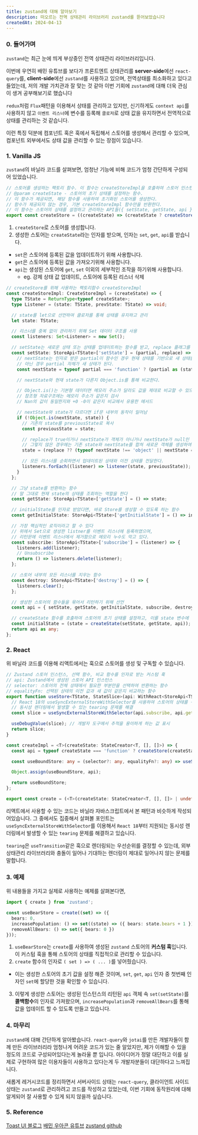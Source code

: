 ```yaml
---
title: zustand에 대해 알아보기
description: 떠오르는 전역 상태관리 라이브러리 zustand를 뜯어보았습니다
createdAt: 2024-04-13
---
```


### 0. 들어가며

`zustand`는 최근 눈에 띄게 부상중인 전역 상태관리 라이브러리입니다.

이번에 우연히 배민 유튜브를 보다가 프론트엔트 상태관리를 **server-side**에선 `react-query`를, **client-side**에선 `zustand`를 사용하고 있으며, 전역상태를 최소화하고 있다고 들었는데, 저의 개발 가치관과 잘 맞는 것 같아 이번 기회에 `zustand`에 대해 더욱 관심이 생겨 공부해보기로 했습니다

`redux`처럼 `Flux`패턴을 이용해서 상태를 관리하고 있지만, 신기하게도 `context api`를 사용하지 않고 `이벤트 리스너`에 변수를 등록해 `클로저`로 상태 값을 유지하면서 전역적으로 상태를 관리하는 것 같습니다.

이런 특징 덕분에 컴포넌트 혹은 훅에서 독립해서 스토어를 생성해서 관리할 수 있으며, 컴포넌트 외부에서도 상태 값을 관리할 수 있는 장점이 있습니다.

### 1. Vanilla JS

`zustand`의 바닐라 코드를 살펴보면, 엄청난 기능에 비해 코드가 엄청 간단하게 구성되어 있었습니다.

```ts
// 스토어를 생성하는 팩토리 함수. 이 함수는 createStoreImpl을 호출하여 스토어 인스턴스를 생성한다.
// @param createState - 스토어의 초기 상태를 설정하는 함수.
// 이 함수가 제공되면, 해당 함수를 사용하여 초기화된 스토어를 생성한다.
// 함수가 제공되지 않는 경우, 기본 createStoreImpl 함수만을 반환한다.
// 이 함수는 스토어의 상태를 설정하고 관리하는 API들({ setState, getState, api })을 인자로 받는다.
export const createStore = ((createState) => (createState ? createStoreImpl(createState) : createStoreImpl)) as CreateStore;
```

1. `createStore`로 스토어를 생성합니다.
2. 생성한 스토어는 `createState`라는 인자를 받으며, 인자는 `set`, `get`, `api`를 받습니다.

- `set`은 스토어에 등록된 값을 업데이트하기 위해 사용합니다.
- `get`은 스토어에 등록된 값을 가져오기위해 사용합니다.
- `api`는 생성된 스토어에 `get`, `set` 이외의 세부적인 조작을 하기위해 사용합니다.
  - eg. 강제 상태 값 업데이트, 스토어에 등록된 리스너 삭제

```ts
// createStore를 위해 사용하는 팩토리함수 createStoreImpl
const createStoreImpl: CreateStoreImpl = (createState) => {
  type TState = ReturnType<typeof createState>;
  type Listener = (state: TState, prevState: TState) => void;

  // state를 let으로 선언하여 클로저를 통해 상태를 유지하고 관리
  let state: TState;

  // 리스너를 중복 없이 관리하기 위해 Set 데이터 구조를 사용
  const listeners: Set<Listener> = new Set();

  // setState는 새로운 상태 또는 상태를 업데이트하는 함수를 받고, replace 플래그를 사용하여 상태를 교체할지 결정
  const setState: StoreApi<TState>['setState'] = (partial, replace) => {
    // nextState는 인자로 받은 partial이 함수인 경우 현재 상태를 기반으로 새 상태를 계산하고,
    // 아닌 경우 partial 자체가 새 상태가 된다.
    const nextState = typeof partial === 'function' ? (partial as (state: TState) => TState)(state) : partial;

    // nextState와 현재 state가 다른지 Object.is를 통해 비교한다.

    // Object.is()는 기본형 데이터면 메모리 주소가 달라도 값을 제대로 비교할 수 있으나
    // 참조형 자료구조에는 메모리 주소가 같은지 검사
    // Nan의 값이 동일한지와 +0 -0이 같은지 비교에서 유용한 메서드

    // nextState와 state가 다르다면 if문 내부의 동작이 일어남
    if (!Object.is(nextState, state)) {
      // 기존의 state를 previousState로 복사
      const previousState = state;

      // replace가 true이거나 nextState가 객체가 아니거나 nextState가 null인 경우 nextState를 직접 할당한다.
      // 그렇지 않은 경우에는 기존 state와 nextState를 합쳐 새로운 객체를 생성하여 할당한다.
      state = (replace ?? (typeof nextState !== 'object' || nextState === null)) ? (nextState as TState) : Object.assign({}, state, nextState);

      // 모든 리스너를 순회하면서 업데이트된 상태와 이전 상태를 전달한다.
      listeners.forEach((listener) => listener(state, previousState));
    }
  };

  // 그냥 state를 반환하는 함수
  // 말 그대로 현재 state의 상태를 조회하는 역할을 한다
  const getState: StoreApi<TState>['getState'] = () => state;

  // initialState를 인자로 받았다면, 바로 Store를 생성할 수 있도록 하는 함수
  const getInitialState: StoreApi<TState>['getInitialState'] = () => initialState;

  // 가장 핵심적인 로직이라고 할 수 있다
  // 위에서 Set으로 생성한 listner를 이벤트 리스너에 등록하였으며,
  // 리턴문에 이벤트 리스너에서 제거함으로 메모리 누수도 막고 있다.
  const subscribe: StoreApi<TState>['subscribe'] = (listener) => {
    listeners.add(listener);
    // Unsubscribe
    return () => listeners.delete(listener);
  };

  // 스토어 내부의 모든 리스너를 지우는 함수
  const destroy: StoreApi<TState>['destroy'] = () => {
    listeners.clear();
  };

  // 생성한 스토어의 함수들을 묶어서 리턴하기 위해 선언
  const api = { setState, getState, getInitialState, subscribe, destroy };

  // createState 함수를 호출하여 스토어의 초기 상태를 설정하고, 이를 state 변수에 할당한다.
  const initialState = (state = createState(setState, getState, api));
  return api as any;
};
```

### 2. React

위 바닐라 코드를 이용해 리액트에서는 훅으로 스토어를 생성 및 구독할 수 있습니다.

```ts
// Zustand 스토어 인스턴스, 선택 함수, 비교 함수를 인자로 받는 커스텀 훅
// api: Zustand에서 생성된 스토어 API 인스턴스
// selector: 스토어의 전체 상태에서 필요한 부분만을 선택하여 반환하는 함수
// equalityFn: 선택된 상태의 이전 값과 새 값이 같은지 비교하는 함수
export function useStore<TState, StateSlice>(api: WithReact<StoreApi<TState>>, selector: (state: TState) => StateSlice = identity as any, equalityFn?: (a: StateSlice, b: StateSlice) => boolean) {
  // React 18의 useSyncExternalStoreWithSelector를 사용하여 스토어의 상태를 구독하고,
  // 동시성 렌더링에서 발생할 수 있는 tearing 문제를 해결
  const slice = useSyncExternalStoreWithSelector(api.subscribe, api.getState, api.getServerState || api.getInitialState, selector, equalityFn);

  useDebugValue(slice); // 개발자 도구에서 추적을 용이하게 하는 값 표시
  return slice;
}

const createImpl = <T>(createState: StateCreator<T, [], []>) => {
  const api = typeof createState === 'function' ? createStore(createState) : createState;

  const useBoundStore: any = (selector?: any, equalityFn?: any) => useStore(api, selector, equalityFn);

  Object.assign(useBoundStore, api);

  return useBoundStore;
};

export const create = (<T>(createState: StateCreator<T, [], []> | undefined) => (createState ? createImpl(createState) : createImpl)) as Create;
```

리액트에서 사용할 수 있는 코드는 바닐라 자바스크립트에서 본 패턴과 비슷하게 작성되어있습니다. 그 중에서도 집중해서 살펴볼 포인트는 `useSyncExternalStoreWithSelector`를 이용해서 `React 18`부터 지원되는 동시성 렌더링에서 발생할 수 있는 `tearing` 문제를 해결하고 있습니다.

`tearing`은 `useTransition`같은 훅으로 렌더링되는 우선순위를 결정할 수 있는데, 외부 상태관리 라이브러리와 충돌이 일어나 기대하는 렌더링이 제대로 일어나지 않는 문제를 말합니다.

### 3. 예제

위 내용들을 가지고 실제로 사용하는 예제를 살펴본다면,

```ts
import { create } from 'zustand';

const useBearStore = create((set) => ({
  bears: 0,
  increasePopulation: () => set((state) => ({ bears: state.bears + 1 })),
  removeAllBears: () => set({ bears: 0 })
}));
```

1. `useBearStore`는 `create`를 사용하여 생성된 `zustand` 스토어의 **커스텀 훅**입니다. 이 커스텀 훅을 통해 스토어의 상태를 직접적으로 관리할 수 있습니다.
2. `create` 함수의 인자로 `( set ) => ( ... )`를 넣어줬습니다.

- 이는 생성한 스토어의 초기 값을 설정 해준 것이며, `set`, `get`, `api` 인자 중 첫번째 인자인 `set`에 할당한 것을 확인할 수 있습니다.

3. 이렇게 생성한 스토어는 생성된 인스턴스의 리턴된 `api` 객체 속 `set(setState)`를 **콜백함수**의 인자로 가져왔으며, `increasePopulation`과 `removeAllBears`를 통해 값을 업데이트 할 수 있도록 만들고 있습니다.

### 4. 마무리

`zustand`에 대해 간단하게 알아봤습니다. `react-query`와 `jotai`를 만든 개발자들이 함께 만든 라이브러리라 엄청나게 어려운 코드가 있는 줄 알았지만, 제가 이해할 수 있을 정도의 코드로 구성되어있다는게 놀라울 뿐 입니다. 아이디어가 정말 대단하고 이를 실제로 구현하여 많은 이용자들이 사용하고 있다는게 두 개발자분들이 대단하다고 느껴집니다.

새롭게 레거시코드를 정리하면서 서버사이드 상태는 `react-query`, 클라이언트 사이드 상태는 `zustand`로 관리하려고 코드를 작성하고 있었는데, 이번 기회에 동작원리에 대해 알게되어 잘 사용할 수 있게 되지 않을까 싶습니다.

### 5. Reference

[Toast UI 블로그](https://ui.toast.com/posts/ko_20210812)
[배민 우아콘 유튜브](https://youtu.be/nkXIpGjVxWU?si=yYBfF2RoZOxy_zoI)
[zustand github](https://github.com/pmndrs/zustand)
